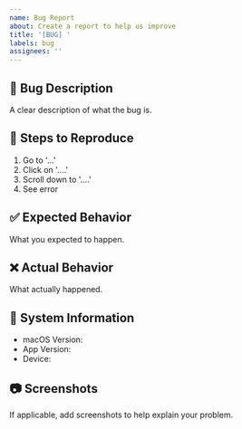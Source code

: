 ```yaml
---
name: Bug Report
about: Create a report to help us improve
title: '[BUG] '
labels: bug
assignees: ''
---
```


## 🐛 Bug Description
A clear description of what the bug is.

## 🔄 Steps to Reproduce
1. Go to '...'
2. Click on '....'
3. Scroll down to '....'
4. See error

## ✅ Expected Behavior
What you expected to happen.

## ❌ Actual Behavior
What actually happened.

## 📱 System Information
- macOS Version: 
- App Version: 
- Device: 

## 📷 Screenshots
If applicable, add screenshots to help explain your problem.
